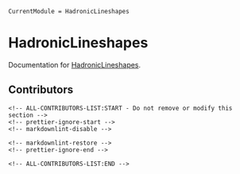 ```@meta
CurrentModule = HadronicLineshapes
```

# HadronicLineshapes

Documentation for [HadronicLineshapes](https://github.com/mmikhasenko/HadronicLineshapes.jl).

## Contributors

```@raw html
<!-- ALL-CONTRIBUTORS-LIST:START - Do not remove or modify this section -->
<!-- prettier-ignore-start -->
<!-- markdownlint-disable -->

<!-- markdownlint-restore -->
<!-- prettier-ignore-end -->

<!-- ALL-CONTRIBUTORS-LIST:END -->
```
